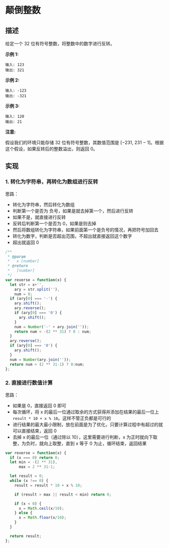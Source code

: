 # 颠倒整数

## 描述

给定一个 32 位有符号整数，将整数中的数字进行反转。

**示例 1:**

```text
输入: 123
输出: 321
```

 **示例 2:**

```text
输入: -123
输出: -321
```

**示例 3:**

```text
输入: 120
输出: 21
```

**注意:**

假设我们的环境只能存储 32 位有符号整数，其数值范围是 \[−231,  231 − 1\]。根据这个假设，如果反转后的整数溢出，则返回 0。

## 实现

### 1. 转化为字符串，再转化为数组进行反转

思路：

* 转化为字符串，然后转化为数组
* 判断第一个是否为 负号，如果是就去掉第一个，然后进行反转
* 如果不是，就直接进行反转
* 反转后判断第一个是否为 0，如果是则去掉
* 然后将数组转化为字符串，如果前面第一个是负号的情况，再把符号加回去
* 转化为数字，判断是否超出范围，不超出就直接返回这个数字
* 超出就返回 0

```javascript
/**
 * @param
 *   x [number]
 * @return
 *   [number]
 */
var reverse = function(x) {
  let str = x+'',
    ary = str.split(''),
    num = 0;
  if (ary[0] === '-') {
    ary.shift();
    ary.reverse();
    if (ary[0] === '0') {
      ary.shift();
    }
    num = Number('-' + ary.join(''));
    return num < -(2 ** 31) ? 0 : num;
  }
  ary.reverse();
  if (ary[0] === '0') {
    ary.shift();
  }
  num = Number(ary.join(''));
  return num > (2 ** 31-1) ? 0:num;
};
```

### 2. 直接进行数值计算

思路：

* 如果是 0，直接返回 0 即可
* 每次循环，将 x 的最后一位通过取余的方式获得并添加在结果的最后一位上 `result * 10 + x % 10`。这样不管正负都是可行的
* 进行结果的最大最小限制，放在前面是为了优化，只要计算过程中有超过的就可以直接结束，返回 0
* 去掉 x 的最后一位（通过除以 10），这里需要进行判断，x 为正时就向下取整，为负时，就向上取整，直到 x 等于 0 为止，循环结束，返回结果

```javascript
var reverse = function(x) {
  if (x === 0) return 0;
  let min = -(2 ** 31),
      max = 2 ** 31-1;

  let result = 0;
  while (x !== 0) {
    result = result * 10 + x % 10;

    if (result > max || result < min) return 0;

    if (x < 0) {
      x = Math.ceil(x/10);
    } else {
      x = Math.floor(x/10);
    }
  }

  return result;
};
```

